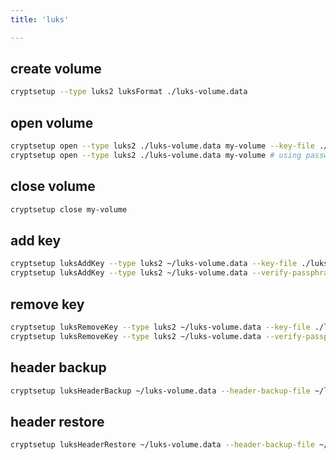 ```yaml
---
title: 'luks'

---
```



## create volume

```bash
cryptsetup --type luks2 luksFormat ./luks-volume.data
```


## open volume

```bash
cryptsetup open --type luks2 ./luks-volume.data my-volume --key-file ./luks-volume.keyfile  # using key-file
cryptsetup open --type luks2 ./luks-volume.data my-volume # using password
```


## close volume

```bash
cryptsetup close my-volume
```


## add key

```bash
cryptsetup luksAddKey --type luks2 ~/luks-volume.data --key-file ./luks-volume.keyfile  # using key-file
cryptsetup luksAddKey --type luks2 ~/luks-volume.data --verify-passphrase  # using passowrd
```


## remove key

```bash
cryptsetup luksRemoveKey --type luks2 ~/luks-volume.data --key-file ./luks-volume.keyfile  # using key-file
cryptsetup luksRemoveKey --type luks2 ~/luks-volume.data --verify-passphrase  # using passowrd
```


## header backup

```bash
cryptsetup luksHeaderBackup ~/luks-volume.data --header-backup-file ~/luks-volume.header
```


## header restore

```bash
cryptsetup luksHeaderRestore ~/luks-volume.data --header-backup-file ~/luks-volume.header
```
